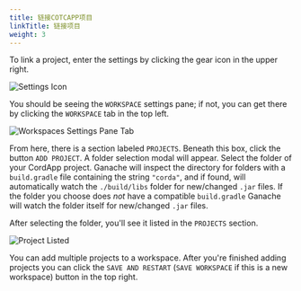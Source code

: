 ```yaml
---
title: 链接COTCAPP项目
linkTitle: 链接项目
weight: 3
---
```


To link a project, enter the settings by clicking the gear icon in the upper right.

![Settings Icon](/img/docs/ganache/corda/corda-settings-icon.png)

You should be seeing the `WORKSPACE` settings pane; if not, you can get there by clicking the `WORKSPACE` tab in the top left.

![Workspaces Settings Pane Tab](/img/docs/ganache/corda/corda-workspaces-pane-tab.png)

From here, there is a section labeled `PROJECTS`. Beneath this box, click the button `ADD PROJECT`. A folder selection modal will appear. Select the folder of your CordApp project. Ganache will inspect the directory for folders with a `build.gradle` file containing the string `"corda"`, and if found, will automatically watch the `./build/libs` folder for new/changed `.jar` files. If the folder you choose does _not_ have a compatible `build.gradle` Ganache will watch the folder itself for new/changed `.jar` files.

After selecting the folder, you'll see it listed in the `PROJECTS` section.

![Project Listed](/img/docs/ganache/corda/corda-project-listed.png)

You can add multiple projects to a workspace. After you're finished adding projects you can click the `SAVE AND RESTART` (`SAVE WORKSPACE` if this is a new workspace) button in the top right.
